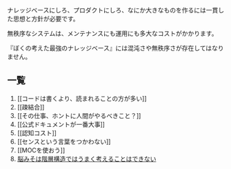 ナレッジベースにしろ、プロダクトにしろ、なにか大きなものを作るには一貫した思想と方針が必要です。

無秩序なシステムは、メンテナンスにも運用にも多大なコストがかかります。

『ぼくの考えた最強のナレッジベース』には混沌さや無秩序さが存在してはなりません。


## 一覧

1. [[コードは書くより、読まれることの方が多い]]
2. [[疎結合]]
3. [[その仕事、ホントに人間がやるべきこと？]]
4. [[公式ドキュメントが一番大事]]
5. [[認知コスト]]
6. [[センスという言葉をつかわない]]
7. [[MOCを使おう]]
8. [脳みそは階層構造ではうまく考えることはできない](https://knowledgestuck.substack.com/p/moc)
